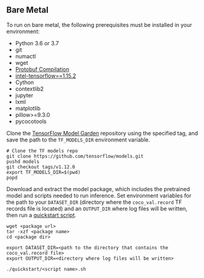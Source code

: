 <!--- 50. Bare Metal -->
## Bare Metal

To run on bare metal, the following prerequisites must be installed in your environment:
* Python 3.6 or 3.7
* git
* numactl
* wget
* [Protobuf Compilation](https://github.com/tensorflow/models/blob/v1.12.0/research/object_detection/g3doc/installation.md#protobuf-compilation)
* [intel-tensorflow==1.15.2](https://pypi.org/project/intel-tensorflow/1.15.2/)
* Cython
* contextlib2
* jupyter
* lxml
* matplotlib
* pillow>=9.3.0
* pycocotools

Clone the [TensorFlow Model Garden](https://github.com/tensorflow/models)
repository using the specified tag, and save the path to the `TF_MODELS_DIR`
environment variable.
```
# Clone the TF models repo
git clone https://github.com/tensorflow/models.git
pushd models
git checkout tags/v1.12.0
export TF_MODELS_DIR=$(pwd)
popd
```

Download and extract the model package, which includes the pretrained
model and scripts needed to run inference. Set environment variables
for the path to your `DATASET_DIR` (directory where the `coco_val.record`
TF records file is located) and an `OUTPUT_DIR` where log files will be
written, then run a [quickstart script](#quick-start-scripts).
```
wget <package url>
tar -xzf <package name>
cd <package dir>

export DATASET_DIR=<path to the directory that contains the coco_val.record file>
export OUTPUT_DIR=<directory where log files will be written>

./quickstart/<script name>.sh
```
